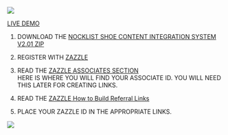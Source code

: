 ![](http://rlv.zcache.com/red_aviator_high_top_sneakers-r188e6b092f2d49628fd82a538a603f6c_j4ops_512.jpg?rlvnet=1&realview=113830209392768210&max_dim=325)

[LIVE DEMO](http://thenocklist.com/css3/circle/index.html)

1. DOWNLOAD THE [NOCKLIST SHOE CONTENT INTEGRATION SYSTEM V2.01 ZIP](https://github.com/NOCKLIST/shoecis201)

2. REGISTER WITH [ZAZZLE](http://www.zazzle.com/)

3. READ THE [ZAZZLE ASSOCIATES SECTION](http://www.zazzle.com/my/associate/associate)  
HERE IS WHERE YOU WILL FIND YOUR ASSOCIATE ID.  YOU WILL NEED THIS LATER FOR CREATING LINKS.

4. READ THE [ZAZZLE How to Build Referral Links](http://www.zazzle.com/sell/affiliates/referrallinks)

5. PLACE YOUR ZAZZLE ID IN THE APPROPRIATE LINKS.  


![](http://rlv.zcache.com/abstract_guitarist_black_white_high_top_sneakers-rd95a780dccdb4e47b98b59170dbda049_j4op1_512.jpg?rlvnet=1&realview=113869120262240541&max_dim=325)

